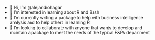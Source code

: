 - 👋 Hi, I’m @alejandrohagan
- 👀 I’m interested in learning about R and Bash
- 🌱 I’m currently writing a package to help with business intelligence analysis and to help others in learning R
- 💞️ I’m looking to collaborate with anyone that wants to develop and maintain a package to meet the needs of the typical F&PA department

<!---
alejandrohagan/alejandrohagan is a ✨ special ✨ repository because its `README.md` (this file) appears on your GitHub profile.
You can click the Preview link to take a look at your changes.
--->
